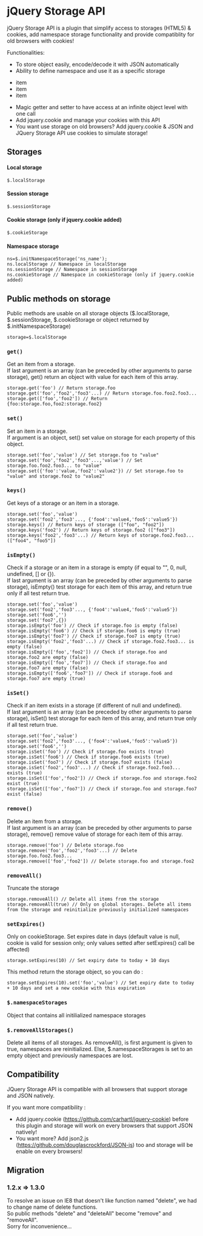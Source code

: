 jQuery Storage API
==================

jQuery Storage API is a plugin that simplify access to storages (HTML5) & cookies, add namespace storage functionality and provide compatiblity for old browsers with cookies!

Functionalities:
* To store object easily, encode/decode it with JSON automatically
* Ability to define namespace and use it as a specific storage
- item
- item
- item

* Magic getter and setter to have access at an infinite object level with one call
* Add jquery.cookie and manage your cookies with this API
* You want use storage on old browsers? Add jquery.cookie & JSON and JQuery Storage API use cookies to simulate storage!


Storages
--------
#### Local storage
    $.localStorage

#### Session storage
    $.sessionStorage

#### Cookie storage (only if jquery.cookie added)
    $.cookieStorage

#### Namespace storage
    ns=$.initNamespaceStorage('ns_name');
    ns.localStorage // Namespace in localStorage
    ns.sessionStorage // Namespace in sessionStorage
    ns.cookieStorage // Namespace in cookieStorage (only if jquery.cookie added)

Public methods on storage
-------------------------

Public methods are usable on all storage objects ($.localStorage, $.sessionStorage, $.cookieStorage or object returned by $.initNamespaceStorage)

    storage=$.localStorage

### `get()`
Get an item from a storage.  
If last argument is an array (can be preceded by other arguments to parse storage), get() return an object with value for each item of this array.

    storage.get('foo') // Return storage.foo
    storage.get('foo','foo2','foo3'...) // Return storage.foo.foo2.foo3...
    storage.get(['foo','foo2']) // Return {foo:storage.foo,foo2:storage.foo2}

### `set()`
Set an item in a storage.  
If argument is an object, set() set value on storage for each property of this object.

    storage.set('foo','value') // Set storage.foo to "value"
    storage.set('foo','foo2','foo3'...,'value') // Set storage.foo.foo2.foo3... to "value"
    storage.set({'foo':'value,'foo2':'value2'}) // Set storage.foo to "value" and storage.foo2 to "value2"

### `keys()`
Get keys of a storage or an item in a storage.

    storage.set('foo','value')
    storage.set('foo2','foo3'..., {'foo4':'value4,'foo5':'value5'})
    storage.keys() // Return keys of storage (["foo", "foo2"])
    storage.keys('foo2') // Return keys of storage.foo2 (["foo3"])
    storage.keys('foo2','foo3'...) // Return keys of storage.foo2.foo3... (["foo4", "foo5"])

### `isEmpty()`
Check if a storage or an item in a storage is empty (if equal to "", 0, null, undefined, [] or {}).  
If last argument is an array (can be preceded by other arguments to parse storage), isEmpty() test storage for each item of this array, and return true only if all test return true.

    storage.set('foo','value')
    storage.set('foo2','foo3'..., {'foo4':'value4,'foo5':'value5'})
    storage.set('foo6','')
    storage.set('foo7',{})
    storage.isEmpty('foo') // Check if storage.foo is empty (false)
    storage.isEmpty('foo6') // Check if storage.foo6 is empty (true)
    storage.isEmpty('foo7') // Check if storage.foo7 is empty (true)
    storage.isEmpty('foo2','foo3'...) // Check if storage.foo2.foo3... is empty (false)
    storage.isEmpty(['foo','foo2']) // Check if storage.foo and storage.foo2 are empty (false)
    storage.isEmpty(['foo','foo7']) // Check if storage.foo and storage.foo7 are empty (false)
    storage.isEmpty(['foo6','foo7']) // Check if storage.foo6 and storage.foo7 are empty (true)

### `isSet()`
Check if an item exists in a storage (if different of null and undefined).  
If last argument is an array (can be preceded by other arguments to parse storage), isSet() test storage for each item of this array, and return true only if all test return true.

    storage.set('foo','value')
    storage.set('foo2','foo3'..., {'foo4':'value4,'foo5':'value5'})
    storage.set('foo6','')
    storage.isSet('foo') // Check if storage.foo exists (true)
    storage.isSet('foo6') // Check if storage.foo6 exists (true)
    storage.isSet('foo7') // Check if storage.foo7 exists (false)
    storage.isSet('foo2','foo3'...) // Check if storage.foo2.foo3... exists (true)
    storage.isSet(['foo','foo2']) // Check if storage.foo and storage.foo2 exist (true)
    storage.isSet(['foo','foo7']) // Check if storage.foo and storage.foo7 exist (false)

### `remove()`
Delete an item from a storage.  
If last argument is an array (can be preceded by other arguments to parse storage), remove() remove value of storage for each item of this array.

    storage.remove('foo') // Delete storage.foo
    storage.remove('foo','foo2','foo3'...) // Delete storage.foo.foo2.foo3...
    storage.remove(['foo','foo2']) // Delete storage.foo and storage.foo2

### `removeAll()`
Truncate the storage

    storage.removeAll() // Delete all items from the storage
    storage.removeAll(true) // Only on global storages. Delete all items from the storage and reinitialize previously initialized namespaces

### `setExpires()`
Only on cookieStorage. Set expires date in days (default value is null, cookie is valid for session only; only values setted after setExpires() call be affected) 

    storage.setExpires(10) // Set expiry date to today + 10 days

This method return the storage object, so you can do :

    storage.setExpires(10).set('foo','value') // Set expiry date to today + 10 days and set a new cookie with this expiration

### `$.namespaceStorages`
Object that contains all initilialized namespace storages

### `$.removeAllStorages()`
Delete all items of all storages.
As removeAll(), is first argument is given to true, namespaces are reinitialized.
Else, $.namespaceStorages is set to an empty object and previously namespaces are lost.



Compatibility
-------------

JQuery Storage API is compatible with all browsers that support storage and JSON natively.

If you want more compatibility :
* Add jquery.cookie (https://github.com/carhartl/jquery-cookie) before this plugin and storage will work on every browsers that support JSON natively!
* You want more? Add json2.js (https://github.com/douglascrockford/JSON-js) too and storage will be enable on every browsers!



Migration
---------

### 1.2.x => 1.3.0
To resolve an issue on IE8 that doesn't like function named "delete", we had to change name of delete functions.  
So public methods "delete" and "deleteAll" become "remove" and "removeAll".  
Sorry for inconvenience...
